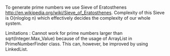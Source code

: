 To generate prime numbers we use   Sieve of Eratosthenes http://en.wikipedia.org/wiki/Sieve_of_Eratosthenes.
 Complexity of this Sieve is O(nloglog n) which effectively decides the complexity of our whole system.
 
 Limitations : Cannot work for prime numbers larger than sqrt(Integer.Max_Value) because of the usage of
 ArrayList in PrimeNumberFinder class. This can, however, be improved by using LinkedList. 

